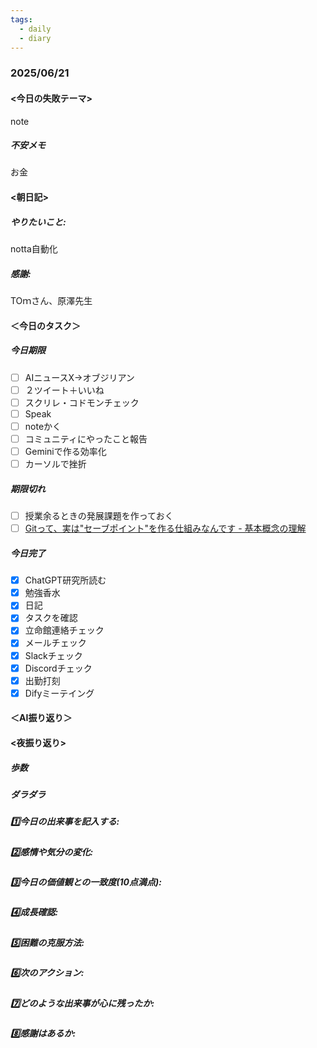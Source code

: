 ```yaml
---
tags:
  - daily
  - diary
---
```

### 2025/06/21

#### <今日の失敗テーマ>
note
##### 不安メモ
お金
#### <朝日記>
##### やりたいこと: 
notta自動化
##### 感謝: 
TOｍさん、原澤先生
#### ＜今日のタスク＞

##### 今日期限
- [ ] AIニュースX→オブジリアン
- [ ] ２ツイート＋いいね
- [ ] スクリレ・コドモンチェック
- [ ] Speak
- [ ] noteかく
- [ ] コミュニティにやったこと報告
- [ ] Geminiで作る効率化
- [ ] カーソルで挫折

##### 期限切れ
- [ ] 授業余るときの発展課題を作っておく
- [ ] [Gitって、実は"セーブポイント"を作る仕組みなんです - 基本概念の理解](https://zenn.dev/akira_papa/books/dae1990670168d/viewer/add93c)

##### 今日完了
- [x] ChatGPT研究所読む
- [x] 勉強香水
- [x] 日記
- [x] タスクを確認
- [x] 立命館連絡チェック
- [x] メールチェック
- [x] Slackチェック
- [x] Discordチェック
- [x] 出勤打刻
- [x] Difyミーテイング

#### ＜AI振り返り＞

#### <夜振り返り>
##### 歩数

##### ダラダラ

##### 1️⃣今日の出来事を記入する: 

##### 2️⃣感情や気分の変化: 

##### 3️⃣今日の価値観との一致度(10点満点): 

##### 4️⃣成長確認: 

##### 5️⃣困難の克服方法: 

##### 6️⃣次のアクション: 

##### 7️⃣どのような出来事が心に残ったか: 

##### 8️⃣感謝はあるか:
